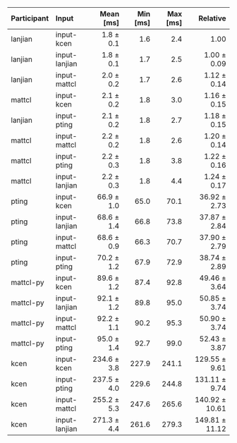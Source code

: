 | Participant | Input | Mean [ms] | Min [ms] | Max [ms] | Relative |
|:---|:---|---:|---:|---:|---:|
| lanjian | input-kcen | 1.8 ± 0.1 | 1.6 | 2.4 | 1.00 |
| lanjian | input-lanjian | 1.8 ± 0.1 | 1.7 | 2.5 | 1.00 ± 0.09 |
| lanjian | input-mattcl | 2.0 ± 0.2 | 1.7 | 2.6 | 1.12 ± 0.14 |
| mattcl | input-kcen | 2.1 ± 0.2 | 1.8 | 3.0 | 1.16 ± 0.15 |
| lanjian | input-pting | 2.1 ± 0.2 | 1.8 | 2.7 | 1.18 ± 0.15 |
| mattcl | input-mattcl | 2.2 ± 0.2 | 1.8 | 2.6 | 1.20 ± 0.14 |
| mattcl | input-pting | 2.2 ± 0.3 | 1.8 | 3.8 | 1.22 ± 0.16 |
| mattcl | input-lanjian | 2.2 ± 0.3 | 1.8 | 4.4 | 1.24 ± 0.17 |
| pting | input-kcen | 66.9 ± 1.0 | 65.0 | 70.1 | 36.92 ± 2.73 |
| pting | input-lanjian | 68.6 ± 1.4 | 66.8 | 73.8 | 37.87 ± 2.84 |
| pting | input-mattcl | 68.6 ± 0.9 | 66.3 | 70.7 | 37.90 ± 2.79 |
| pting | input-pting | 70.2 ± 1.2 | 67.9 | 72.9 | 38.74 ± 2.89 |
| mattcl-py | input-kcen | 89.6 ± 1.2 | 87.4 | 92.8 | 49.46 ± 3.64 |
| mattcl-py | input-lanjian | 92.1 ± 1.2 | 89.8 | 95.0 | 50.85 ± 3.74 |
| mattcl-py | input-mattcl | 92.2 ± 1.1 | 90.2 | 95.3 | 50.90 ± 3.74 |
| mattcl-py | input-pting | 95.0 ± 1.4 | 92.7 | 99.0 | 52.43 ± 3.87 |
| kcen | input-kcen | 234.6 ± 3.8 | 227.9 | 241.1 | 129.55 ± 9.61 |
| kcen | input-pting | 237.5 ± 4.0 | 229.6 | 244.8 | 131.11 ± 9.74 |
| kcen | input-mattcl | 255.2 ± 5.3 | 247.6 | 265.6 | 140.92 ± 10.61 |
| kcen | input-lanjian | 271.3 ± 4.4 | 261.6 | 279.3 | 149.81 ± 11.12 |
